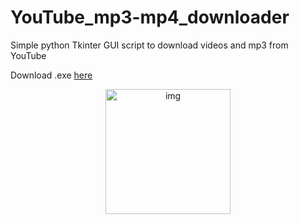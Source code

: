 # YouTube_mp3-mp4_downloader
Simple python Tkinter GUI script to download videos and mp3 from YouTube

Download .exe [here](https://github.com/KubaOfca/YouTube_mp3-mp4_downloader/releases/tag/v0.1)
<p align="center">
  <img width="200" src="https://user-images.githubusercontent.com/61982713/150643660-23097680-77fb-4a2b-b637-6e8e85ef1254.png" alt="img">
</p>


